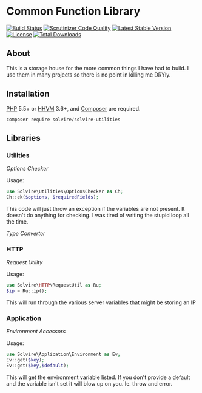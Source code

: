 # Common Function Library
[![Build Status](https://travis-ci.org/solvire/common-utilities.svg)](https://travis-ci.org/solvire/common-utilities)
[![Scrutinizer Code Quality](https://scrutinizer-ci.com/g/solvire/common-utilities/badges/quality-score.png?b=master)](https://scrutinizer-ci.com/g/solvire/common-utilities/?branch=master)
[![Latest Stable Version](https://poser.pugx.org/solvire/common-utilities/v/stable)](https://packagist.org/packages/solvire/common-utilities)
[![License](https://poser.pugx.org/solvire/common-utilities/license)](https://packagist.org/packages/solvire/common-utilities)
[![Total Downloads](https://poser.pugx.org/solvire/common-utilities/downloads)](https://packagist.org/packages/solvire/common-utilities)


## About 

This is a storage house for the more common things I have had to build. 
I use them in many projects so there is no point in killing me DRYly. 


## Installation 

[PHP](https://php.net) 5.5+ or [HHVM](http://hhvm.com) 3.6+, and [Composer](https://getcomposer.org) are required.

    composer require solvire/solvire-utilities 

## Libraries 

### Utilities

*Options Checker*

Usage:  
```php
use Solvire\Utilities\OptionsChecker as Ch;
Ch::ek($options, $requiredFields);
```
This code will just throw an exception if the variables are not present. It doesn't do anything for checking. I was tired of writing the stupid loop all the time. 

*Type Converter*


### HTTP 

*Request Utility*

Usage:
```php
use Solvire\HTTP\RequestUtil as Ru;
$ip = Ru::ip();
```

This will run through the various server variables that might be storing an IP

### Application 

*Environment Accessors*

Usage:
```php
use Solvire\Application\Environment as Ev;
Ev::get($key);
Ev::get($key,$default);
```

This will get the environment variable listed. If you don't provide a default and the variable isn't set it will blow up on you. Ie. throw and error. 

